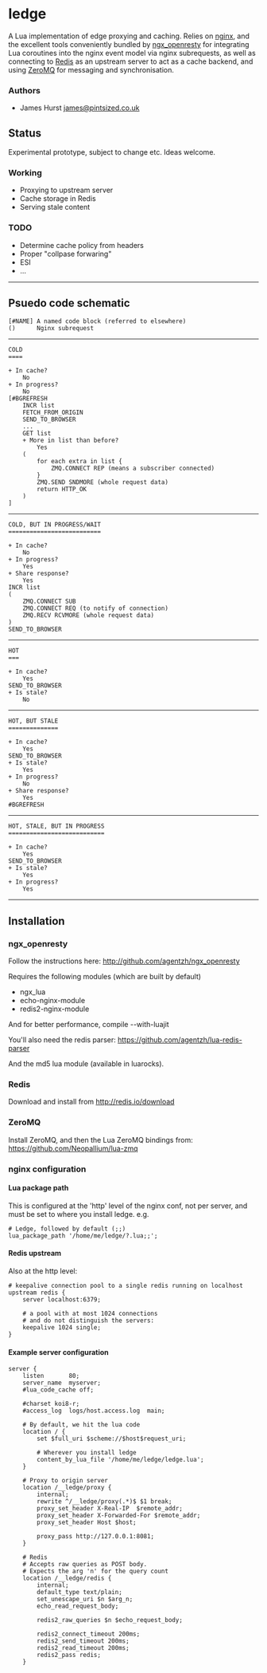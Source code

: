 # ledge

A Lua implementation of edge proxying and caching. Relies on [nginx](http://nginx.net), and the excellent tools conveniently bundled by [ngx_openresty](https://github.com/agentzh/ngx_openresty) for integrating Lua coroutines into the nginx event model via nginx subrequests, as well as connecting to [Redis](http://redis.io) as an upstream server to act as a cache backend, and using [ZeroMQ](http://www.zeromq.org) for messaging and synchronisation.

### Authors

* James Hurst <james@pintsized.co.uk>

## Status

Experimental prototype, subject to change etc. Ideas welcome.

### Working

* Proxying to upstream server
* Cache storage in Redis
* Serving stale content

### TODO

* Determine cache policy from headers
* Proper "collpase forwaring"
* ESI
* ...

----

## Psuedo code schematic

	[#NAME]	A named code block (referred to elsewhere)
	()		Nginx subrequest

----

	COLD
	====
	
	+ In cache?
		No
	+ In progress?
		No
	[#BGREFRESH
		INCR list
		FETCH_FROM_ORIGIN
		SEND_TO_BROWSER
		...
		GET list
		+ More in list than before?
			Yes
		(
			for each extra in list {
				ZMQ.CONNECT REP (means a subscriber connected)
			}
			ZMQ.SEND SNDMORE (whole request data)
			return HTTP_OK
		)
	]

----

	COLD, BUT IN PROGRESS/WAIT
	==========================
	
	+ In cache?
		No
	+ In progress?
		Yes
	+ Share response?
		Yes
	INCR list
	(
		ZMQ.CONNECT SUB
		ZMQ.CONNECT REQ (to notify of connection)
		ZMQ.RECV RCVMORE (whole request data)
	)
	SEND_TO_BROWSER

----

	HOT
	===
	
	+ In cache?
		Yes
	SEND_TO_BROWSER
	+ Is stale?
		No

----

	HOT, BUT STALE
	==============
	
	+ In cache?
		Yes
	SEND_TO_BROWSER
	+ Is stale?
		Yes
	+ In progress?
		No
	+ Share response?
		Yes
	#BGREFRESH

----

	HOT, STALE, BUT IN PROGRESS
	===========================
	
	+ In cache?
		Yes
	SEND_TO_BROWSER
	+ Is stale?
		Yes
	+ In progress?
		Yes

----

## Installation

### ngx_openresty

Follow the instructions here: http://github.com/agentzh/ngx_openresty

Requires the following modules (which are built by default)

* ngx_lua
* echo-nginx-module
* redis2-nginx-module

And for better performance, compile --with-luajit

You'll also need the redis parser: https://github.com/agentzh/lua-redis-parser

And the md5 lua module (available in luarocks).

### Redis

Download and install from http://redis.io/download

### ZeroMQ

Install ZeroMQ, and then the Lua ZeroMQ bindings from: https://github.com/Neopallium/lua-zmq

### nginx configuration

#### Lua package path

This is configured at the 'http' level of the nginx conf, not per server, and must be set to where you install ledge. e.g.

	# Ledge, followed by default (;;)
	lua_package_path '/home/me/ledge/?.lua;;';

#### Redis upstream

Also at the http level:

	# keepalive connection pool to a single redis running on localhost
	upstream redis {   
		server localhost:6379;
		
    	# a pool with at most 1024 connections
    	# and do not distinguish the servers:
		keepalive 1024 single;
	}
	
#### Example server configuration

	server {
	    listen       80;
	    server_name  myserver;
	    #lua_code_cache off;
		
	    #charset koi8-r;
	    #access_log  logs/host.access.log  main;
		
		# By default, we hit the lua code
		location / {
	        set $full_uri $scheme://$host$request_uri;
			
			# Wherever you install ledge
			content_by_lua_file '/home/me/ledge/ledge.lua';
		}
		
		# Proxy to origin server
		location /__ledge/proxy {
			internal;
			rewrite ^/__ledge/proxy(.*)$ $1 break;
			proxy_set_header X-Real-IP  $remote_addr;
			proxy_set_header X-Forwarded-For $remote_addr;
			proxy_set_header Host $host;
			
	    	proxy_pass http://127.0.0.1:8081;
	    }   		
		
	    # Redis
	    # Accepts raw queries as POST body.
		# Expects the arg 'n' for the query count
	    location /__ledge/redis {
	        internal;
	        default_type text/plain;
	    	set_unescape_uri $n $arg_n;
	        echo_read_request_body;
	
	        redis2_raw_queries $n $echo_request_body;
	
			redis2_connect_timeout 200ms;
			redis2_send_timeout 200ms;
			redis2_read_timeout 200ms;
			redis2_pass redis;
	    }


